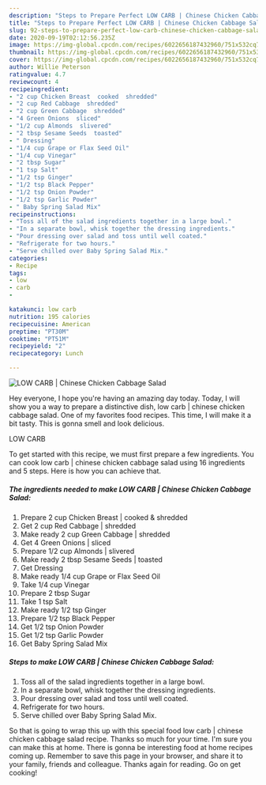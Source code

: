 ```yaml
---
description: "Steps to Prepare Perfect LOW CARB | Chinese Chicken Cabbage Salad"
title: "Steps to Prepare Perfect LOW CARB | Chinese Chicken Cabbage Salad"
slug: 92-steps-to-prepare-perfect-low-carb-chinese-chicken-cabbage-salad
date: 2020-09-19T02:12:56.235Z
image: https://img-global.cpcdn.com/recipes/6022656187432960/751x532cq70/low-carb-chinese-chicken-cabbage-salad-recipe-main-photo.jpg
thumbnail: https://img-global.cpcdn.com/recipes/6022656187432960/751x532cq70/low-carb-chinese-chicken-cabbage-salad-recipe-main-photo.jpg
cover: https://img-global.cpcdn.com/recipes/6022656187432960/751x532cq70/low-carb-chinese-chicken-cabbage-salad-recipe-main-photo.jpg
author: Willie Peterson
ratingvalue: 4.7
reviewcount: 4
recipeingredient:
- "2 cup Chicken Breast  cooked  shredded"
- "2 cup Red Cabbage  shredded"
- "2 cup Green Cabbage  shredded"
- "4 Green Onions  sliced"
- "1/2 cup Almonds  slivered"
- "2 tbsp Sesame Seeds  toasted"
- " Dressing"
- "1/4 cup Grape or Flax Seed Oil"
- "1/4 cup Vinegar"
- "2 tbsp Sugar"
- "1 tsp Salt"
- "1/2 tsp Ginger"
- "1/2 tsp Black Pepper"
- "1/2 tsp Onion Powder"
- "1/2 tsp Garlic Powder"
- " Baby Spring Salad Mix"
recipeinstructions:
- "Toss all of the salad ingredients together in a large bowl."
- "In a separate bowl, whisk together the dressing ingredients."
- "Pour dressing over salad and toss until well coated."
- "Refrigerate for two hours."
- "Serve chilled over Baby Spring Salad Mix."
categories:
- Recipe
tags:
- low
- carb
- 

katakunci: low carb  
nutrition: 195 calories
recipecuisine: American
preptime: "PT30M"
cooktime: "PT51M"
recipeyield: "2"
recipecategory: Lunch

---
```



![LOW CARB | Chinese Chicken Cabbage Salad](https://img-global.cpcdn.com/recipes/6022656187432960/751x532cq70/low-carb-chinese-chicken-cabbage-salad-recipe-main-photo.jpg)

Hey everyone, I hope you're having an amazing day today. Today, I will show you a way to prepare a distinctive dish, low carb | chinese chicken cabbage salad. One of my favorites food recipes. This time, I will make it a bit tasty. This is gonna smell and look delicious.



LOW CARB 

To get started with this recipe, we must first prepare a few ingredients. You can cook low carb | chinese chicken cabbage salad using 16 ingredients and 5 steps. Here is how you can achieve that.

##### The ingredients needed to make LOW CARB | Chinese Chicken Cabbage Salad:

1. Prepare 2 cup Chicken Breast | cooked &amp; shredded
1. Get 2 cup Red Cabbage | shredded
1. Make ready 2 cup Green Cabbage | shredded
1. Get 4 Green Onions | sliced
1. Prepare 1/2 cup Almonds | slivered
1. Make ready 2 tbsp Sesame Seeds | toasted
1. Get  Dressing
1. Make ready 1/4 cup Grape or Flax Seed Oil
1. Take 1/4 cup Vinegar
1. Prepare 2 tbsp Sugar
1. Take 1 tsp Salt
1. Make ready 1/2 tsp Ginger
1. Prepare 1/2 tsp Black Pepper
1. Get 1/2 tsp Onion Powder
1. Get 1/2 tsp Garlic Powder
1. Get  Baby Spring Salad Mix




##### Steps to make LOW CARB | Chinese Chicken Cabbage Salad:

1. Toss all of the salad ingredients together in a large bowl.
1. In a separate bowl, whisk together the dressing ingredients.
1. Pour dressing over salad and toss until well coated.
1. Refrigerate for two hours.
1. Serve chilled over Baby Spring Salad Mix.




So that is going to wrap this up with this special food low carb | chinese chicken cabbage salad recipe. Thanks so much for your time. I'm sure you can make this at home. There is gonna be interesting food at home recipes coming up. Remember to save this page in your browser, and share it to your family, friends and colleague. Thanks again for reading. Go on get cooking!
